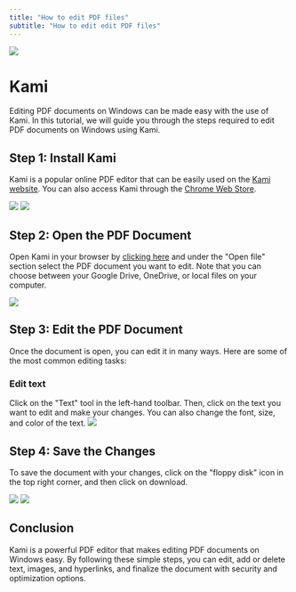 ```yaml
---
title: "How to edit PDF files"
subtitle: "How to edit edit PDF files"
---
```


![](/images/editing-documents/kami/kami-logo.png)

# Kami

Editing PDF documents on Windows can be made easy with the use of Kami. In this tutorial, we will guide you through the steps required to edit PDF documents on Windows using Kami.

## Step 1: Install Kami

Kami is a popular online PDF editor that can be easily used on the [Kami website](https://www.kamiapp.com/). You can also access Kami through the [Chrome Web Store](https://chrome.google.com/webstore/detail/kami-for-google-chrome/ecnphlgnajanjnkcmbpancdjoidceilk).

![](/images/editing-documents/kami/kami-website.png)
![](/images/editing-documents/kami/kami-to-chrome.png)

## Step 2: Open the PDF Document

Open Kami in your browser by [clicking here](https://web.kamihq.com/web/viewer.html) and under the "Open file" section select the PDF document you want to edit. Note that you can choose between your Google Drive, OneDrive, or local files on your computer.

![](/images/editing-documents/kami/kami-open-file.png)

## Step 3: Edit the PDF Document

Once the document is open, you can edit it in many ways. Here are some of the most common editing tasks:

### Edit text

Click on the "Text" tool in the left-hand toolbar. Then, click on the text you want to edit and make your changes. You can also change the font, size, and color of the text.
![](/images/editing-documents/kami/text-box-tool.png)

## Step 4: Save the Changes

To save the document with your changes, click on the "floppy disk" icon in the top right corner, and then click on download.

![](/images/editing-documents/kami/floppy-disk-save.png)
![](/images/editing-documents/kami/more-download.png)

## Conclusion

Kami is a powerful PDF editor that makes editing PDF documents on Windows easy. By following these simple steps, you can edit, add or delete text, images, and hyperlinks, and finalize the document with security and optimization options.
